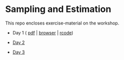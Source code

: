 Sampling and Estimation
=======

This repo encloses exercise-material on the workshop.

- Day 1 ( [pdf](https://github.com/BernStZi/SamplingAndEsimation/blob/master/excercise/Day1.pdf) | [browser](https://github.com/BernStZi/SamplingAndEsimation/blob/master/excercise/Day1/Day1.Rmd) | [rcode](https://raw.githubusercontent.com/BernStZi/SamplingAndEsimation/master/excercise/rcode/SampEst_Ex1.R))

- [Day 2](https://github.com/BernStZi/SamplingAndEsimation/blob/master/excercise/Day2/Day2.pdf)

- [Day 3](https://github.com/BernStZi/SamplingAndEsimation/blob/master/excercise/Day3/Day3.pdf)





